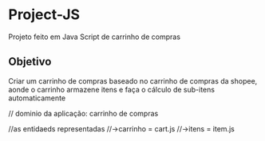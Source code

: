 # Project-JS
Projeto feito em Java Script de carrinho de compras

## Objetivo

Criar um carrinho de compras baseado no carrinho de compras da shopee, aonde o carrinho armazene itens e faça o cálculo de sub-itens automaticamente


// dominio da aplicação: carrinho de compras

//as entidaeds representadas
//->carrinho = cart.js
//->itens = item.js